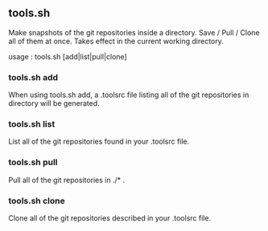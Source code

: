 ##  tools.sh

Make snapshots of the git repositories inside a directory. 
Save / Pull / Clone all of them at once.
Takes effect in the current working directory.

 usage : tools.sh [add|list|pull|clone]
 
### tools.sh add

When using tools.sh add, a .toolsrc file listing all of the git repositories in directory will be generated.

### tools.sh list

List all of the git repositories found in your .toolsrc file.

### tools.sh pull

Pull all of the git repositories in ./* .

### tools.sh clone

Clone all of the git repositories described in your .toolsrc file.
